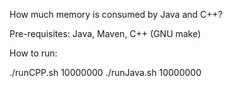 How much memory is consumed by Java and C++?

Pre-requisites:
Java, Maven, C++ (GNU make)


How to run:

./runCPP.sh 10000000
./runJava.sh 10000000
